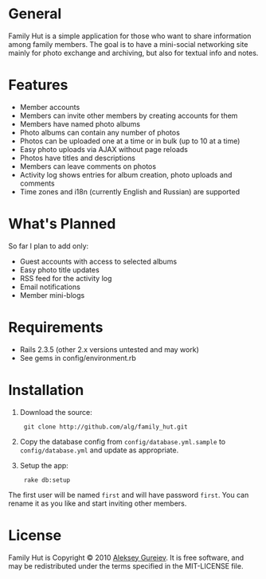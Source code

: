General
=======

Family Hut is a simple application for those who want to share information among
family members. The goal is to have a mini-social networking site mainly for
photo exchange and archiving, but also for textual info and notes.

Features
========

* Member accounts
* Members can invite other members by creating accounts for them
* Members have named photo albums
* Photo albums can contain any number of photos
* Photos can be uploaded one at a time or in bulk (up to 10 at a time)
* Easy photo uploads via AJAX without page reloads
* Photos have titles and descriptions
* Members can leave comments on photos
* Activity log shows entries for album creation, photo uploads and comments
* Time zones and i18n (currently English and Russian) are supported

What's Planned
==============

So far I plan to add only:

* Guest accounts with access to selected albums
* Easy photo title updates
* RSS feed for the activity log
* Email notifications
* Member mini-blogs

Requirements
============

* Rails 2.3.5 (other 2.x versions untested and may work)
* See gems in config/environment.rb

Installation
============

1. Download the source:

		git clone http://github.com/alg/family_hut.git

2. Copy the database config from `config/database.yml.sample` to `config/database.yml`
	 and update as appropriate.

3. Setup the app:

		rake db:setup

The first user will be named `first` and will have password `first`. You can rename
it as you like and start inviting other members.

License
=======

Family Hut is Copyright © 2010 [Aleksey Gureiev](mailto:spyromus@noizeramp.com).
It is free software, and may be redistributed under the terms specified in the MIT-LICENSE file.